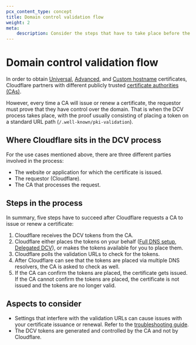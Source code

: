 ```yaml
---
pcx_content_type: concept
title: Domain control validation flow
weight: 2
meta:
    description: Consider the steps that have to take place before the DCV process is completed and certificate authorities can issue SSL/TLS certificates.
---
```


# Domain control validation flow

In order to obtain [Universal](/ssl/edge-certificates/universal-ssl/), [Advanced](/ssl/edge-certificates/advanced-certificate-manager/), and [Custom hostname](/cloudflare-for-platforms/cloudflare-for-saas/security/certificate-management/) certificates, Cloudflare partners with different publicly trusted [certificate authorities (CAs)](/ssl/reference/certificate-authorities/).

However, every time a CA will issue or renew a certificate, the requestor must prove that they have control over the domain. That is when the DCV process takes place, with the proof usually consisting of placing a token on a standard URL path (`/.well-known/pki-validation`).

## Where Cloudflare sits in the DCV process

For the use cases mentioned above, there are three different parties involved in the process:

* The website or application for which the certificate is issued.
* The requestor (Cloudflare).
* The CA that processes the request.

## Steps in the process

In summary, five steps have to succeed after Cloudflare requests a CA to issue or renew a certificate:

1. Cloudflare receives the DCV tokens from the CA.
2. Cloudflare either places the tokens on your behalf ([Full DNS setup](/dns/zone-setups/full-setup/), [Delegated DCV](/ssl/edge-certificates/changing-dcv-method/methods/delegated-dcv/)), or makes the tokens available for you to place them.
2. Cloudflare polls the validation URLs to check for the tokens.
3. After Cloudflare can see that the tokens are placed via multiple DNS resolvers, the CA is asked to check as well.
4. If the CA can confirm the tokens are placed, the certificate gets issued. If the CA cannot confirm the tokens are placed, the certificate is not issued and the tokens are no longer valid.

## Aspects to consider

* Settings that interfere with the validation URLs can cause issues with your certificate issuance or renewal. Refer to the [troubleshooting guide](/ssl/edge-certificates/changing-dcv-method/troubleshooting/).
* The DCV tokens are generated and controlled by the CA and not by Cloudflare.